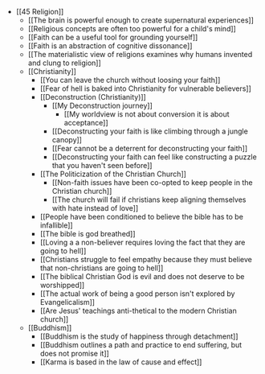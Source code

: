 - [[45 Religion]]
	- [[The brain is powerful enough to create supernatural experiences]]
	- [[Religious concepts are often too powerful for a child's mind]]
	- [[Faith can be a useful tool for grounding yourself]]
	- [[Faith is an abstraction of cognitive dissonance]]
	- [[The materialistic view of religions examines why humans invented and clung to religion]]
	- [[Christianity]]
		- [[You can leave the church without loosing your faith]]
		- [[Fear of hell is baked into Christianity for vulnerable believers]]
		- [[Deconstruction (Christianity)]]
			- [[My Deconstruction journey]]
				- [[My worldview is not about conversion it is about acceptance]]
			- [[Deconstructing your faith is like climbing through a jungle canopy]]
			- [[Fear cannot be a deterrent for deconstructing your faith]]
			- [[Deconstructing your faith can feel like constructing a puzzle that you haven't seen before]]
		- [[The Politicization of the Christian Church]]
			- [[Non-faith issues have been co-opted to keep people in the Christian church]]
			- [[The church will fail if christians keep aligning themselves with hate instead of love]]
		- [[People have been conditioned to believe the bible has to be infallible]]    
		- [[The bible is god breathed]]
		- [[Loving a a non-believer requires loving the fact that they are going to hell]]
		- [[Christians struggle to feel empathy because they must believe that non-christians are going to hell]]
		- [[The biblical Christian God is evil and does not deserve to be worshipped]]
		- [[The actual work of being a good person isn't explored by Evangelicalism]]
		- [[Are Jesus' teachings anti-thetical to the modern Christian church]]
	- [[Buddhism]]
		- [[Buddhism is the study of happiness through detachment]]
		- [[Buddhism outlines a path and practice to end suffering, but does not promise it]]
		- [[Karma is based in the law of cause and effect]]